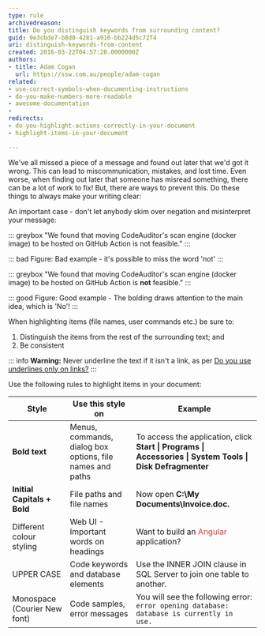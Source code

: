 ```yaml
---
type: rule
archivedreason: 
title: Do you distinguish keywords from surrounding content?
guid: 9e3cbde7-b8d0-4281-a916-bb224d5c72f4
uri: distinguish-keywords-from-content
created: 2016-03-22T04:57:28.0000000Z
authors:
- title: Adam Cogan
  url: https://ssw.com.au/people/adam-cogan
related:
- use-correct-symbols-when-documenting-instructions
- do-you-make-numbers-more-readable
- awesome-documentation
- 
redirects:
- do-you-highlight-actions-correctly-in-your-document
- highlight-items-in-your-document

---
```


We've all missed a piece of a message and found out later that we'd got it wrong. This can lead to miscommunication, mistakes, and lost time. Even worse, when finding out later that someone has misread something, there can be a lot of work to fix! But, there are ways to prevent this. Do these things to always make your writing clear:

<!--endintro-->

An important case - don't let anybody skim over negation and misinterpret your message:

::: greybox
"We found that moving CodeAuditor's scan engine (docker image) to be hosted on GitHub Action is not feasible."
:::

::: bad
Figure: Bad example - it's possible to miss the word 'not'
:::

::: greybox
"We found that moving CodeAuditor's scan engine (docker image) to be hosted on GitHub Action is **not** feasible."
:::

::: good
Figure: Good example - The bolding draws attention to the main idea, which is 'No'!
:::

When highlighting items (file names, user commands etc.) be sure to:

1. Distinguish the items from the rest of the surrounding text; and
2. Be consistent

::: info
**Warning:** Never underline the text if it isn't a link, as per [Do you use underlines only on links?](/do-you-use-underlines-only-on-links)
:::

Use the following rules to highlight items in your document:

| Style | Use this style on | Example |
| --- | --- | --- |
| **Bold text**  | Menus, commands, dialog box options, file names and paths | To access the application, click  **Start \| Programs \| Accessories \| System Tools \| Disk Defragmenter**  |
| **Initial Capitals + Bold**  | File paths and file names | 	Now open  **C:\My Documents\Invoice.doc.**  |
| Different colour styling | Web UI - Important words on headings | Want to build an <span style="color:#cc4141">Angular</span> application? |
| UPPER CASE | Code keywords and database elements | Use the INNER JOIN clause in SQL Server to join one table to another. |
| Monospace (Courier New font) | Code samples, error messages | You will see the following error: `error opening database: database is currently in use.` |



